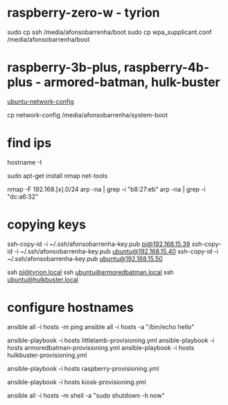 # raspberry-zero-w - tyrion

sudo cp ssh /media/afonsobarrenha/boot
sudo cp wpa_supplicant.conf /media/afonsobarrenha/boot

# raspberry-3b-plus, raspberry-4b-plus - armored-batman, hulk-buster

[ubuntu-network-config](https://ubuntu.com/tutorials/how-to-install-ubuntu-on-your-raspberry-pi#3-wifi-or-ethernet)

cp network-config /media/afonsobarrenha/system-boot


# find ips

hostname -I

sudo apt-get install nmap net-tools

nmap -F 192.168.[x].0/24
arp -na | grep -i "b8:27:eb"
arp -na | grep -i "dc:a6:32"


# copying keys

ssh-copy-id -i ~/.ssh/afonsobarrenha-key.pub pi@192.168.15.39
ssh-copy-id -i ~/.ssh/afonsobarrenha-key.pub ubuntu@192.168.15.40
ssh-copy-id -i ~/.ssh/afonsobarrenha-key.pub ubuntu@192.168.15.50

ssh pi@tyrion.local
ssh ubuntu@armoredbatman.local
ssh ubuntu@hulkbuster.local

# configure hostnames

ansible all -i hosts -m ping
ansible all -i hosts -a "/bin/echo hello"

ansible-playbook -i hosts littlelamb-provisioning.yml
ansible-playbook -i hosts armoredbatman-provisioning.yml
ansible-playbook -i hosts hulkbuster-provisioning.yml

ansible-playbook -i hosts raspberry-provisioning.yml

ansible-playbook -i hosts kiosk-provisioning.yml

ansible all -i hosts -m shell -a "sudo shutdown -h now"